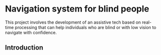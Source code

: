 # Navigation system for blind people

This project involves the development of an assistive tech based on real-time processing that can help individuals who are blind or with low vision to navigate with confidence.

## Introduction

